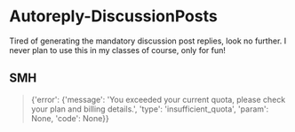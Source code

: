 # Autoreply-DiscussionPosts
Tired of generating the mandatory discussion post replies, look no further. I never plan to use this in my classes of course, only for fun!


## SMH
> {'error': {'message': 'You exceeded your current quota, please check your plan and billing details.', 'type': 'insufficient_quota', 'param': None, 'code': None}}